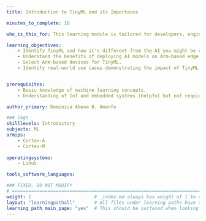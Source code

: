 ```yaml
---
title: Introduction to TinyML and its Importance

minutes_to_complete: 10

who_is_this_for: This learning module is tailored for developers, engineers, and data scientists who are new to TinyML and interested in exploring its potential for edge AI. If you have an interest in deploying machine learning models on low-power, resource-constrained devices, this course will help you get started.

learning_objectives: 
    - Identify TinyML and how it's different from the AI you might be used to.
    - Understand the benefits of deploying AI models on Arm-based edge devices.
    - Select Arm-based devices for TinyML.
    - Identify real-world use cases demonstrating the impact of TinyML in various industries.


prerequisites:
    - Basic knowledge of machine learning concepts.
    - Understanding of IoT and embedded systems (helpful but not required).

author_primary: Dominica Abena O. Amanfo

### Tags
skilllevels: Introductory
subjects: ML
armips:
    - Cortex-A
    - Cortex-M
   
operatingsystems:
    - Linux

tools_software_languages:

### FIXED, DO NOT MODIFY
# ================================================================================
weight: 1                       # _index.md always has weight of 1 to order correctly
layout: "learningpathall"       # All files under learning paths have this same wrapper
learning_path_main_page: "yes"  # This should be surfaced when looking for related content. Only set for _index.md of learning path content.
---
```

